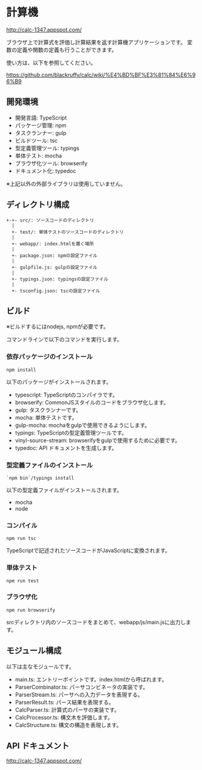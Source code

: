 # 計算機

http://calc-1347.appspot.com/

ブラウザ上で計算式を評価し計算結果を返す計算機アプリケーションです。
変数の定義や関数の定義も行うことができます。

使い方は、以下を参照してください。

https://github.com/blackruffy/calc/wiki/%E4%BD%BF%E3%81%84%E6%96%B9

## 開発環境

- 開発言語: TypeScript
- パッケージ管理: npm
- タスクランナー: gulp
- ビルドツール: tsc
- 型定義管理ツール: typings
- 単体テスト: mocha
- ブラウザ化ツール: browserify
- ドキュメント化: typedoc

※上記以外の外部ライブラリは使用していません。

## ディレクトリ構成

```
+-+- src/: ソースコードのディレクトリ
  |
  +- test/: 単体テストのソースコードのディレクトリ
  |
  +- webapp/: index.htmlを置く場所
  |
  +- package.json: npmの設定ファイル
  |
  +- gulpfile.js: gulpの設定ファイル
  |
  +- typings.json: typingsの設定ファイル
  |
  +- tsconfig.json: tscの設定ファイル
```

## ビルド

※ビルドするにはnodejs, npmが必要です。

コマンドラインで以下のコマンドを実行します。

### 依存パッケージのインストール
    
```
npm install
```

以下のパッケージがインストールされます。

- typescript: TypeScriptのコンパイラです。
- browserify: CommonJSスタイルのコードをブラウザ化します。
- gulp: タスクランナーです。
- mocha: 単体テストです。
- gulp-mocha: mochaをgulpで使用できるようにします。
- typings: TypeScriptの型定義管理ツールです。
- vinyl-source-stream: browserifyをgulpで使用するために必要です。
- typedoc: API ドキュメントを生成します。

### 型定義ファイルのインストール

```
`npm bin`/typings install
```

以下の型定義ファイルがインストールされます。

- mocha
- node

### コンパイル

```
npm run tsc
```

TypeScriptで記述されたソースコードがJavaScriptに変換されます。

### 単体テスト

```
npm run test
```

### ブラウザ化

```
npm run browserify
```

srcディレクトリ内のソースコードをまとめて、webapp/js/main.jsに出力します。

## モジュール構成

以下は主なモジュールです。

- main.ts: エントリーポイントです。index.htmlから呼ばれます。
- ParserCombinator.ts: パーサコンビネータの実装です。
- ParserStream.ts: パーサへの入力データを表現する。
- ParserResult.ts: パース結果を表現する。
- CalcParser.ts: 計算式のパーサの実装です。
- CalcProcessor.ts: 構文木を評価します。
- CalcStructure.ts: 構文の構造を表現します。

## API ドキュメント

http://calc-1347.appspot.com/